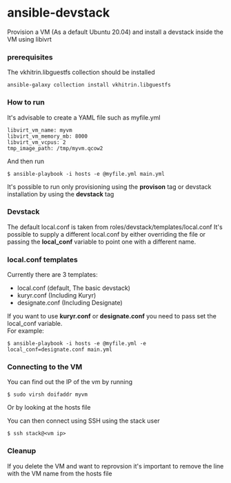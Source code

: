 # ansible-devstack

Provision a VM (As a default Ubuntu 20.04) and install a devstack inside the VM using libivrt

### prerequisites
The vkhitrin.libguestfs collection should be installed 
```
ansible-galaxy collection install vkhitrin.libguestfs
```

### How to run
It's advisable to create a YAML file such as myfile.yml
```
libvirt_vm_name: myvm
libvirt_vm_memory_mb: 8000                                                  
libvirt_vm_vcpus: 2                                                         
tmp_image_path: /tmp/myvm.qcow2  
```
And then run
```
$ ansible-playbook -i hosts -e @myfile.yml main.yml
```
It's possible to run only provisioning using the **provison** tag or devstack installation by using the **devstack** tag  

### Devstack
The default local.conf is taken from roles/devstack/templates/local.conf 
It's possible to supply a different local.conf by either overriding the file or passing the **local_conf** variable to point one with a different name.  

### local.conf templates
Currently there are 3 templates:  
- local.conf (default, The basic devstack)
- kuryr.conf (Including Kuryr)
- designate.conf (Including Designate)

If you want to use **kuryr.conf** or **designate.conf** you need to pass set the local_conf variable.  
For example:  

```
$ ansible-playbook -i hosts -e @myfile.yml -e local_conf=designate.conf main.yml 
```

### Connecting to the VM
You can find out the IP of the vm by running
```
$ sudo virsh doifaddr myvm
```
Or by looking at the hosts file

You can then connect using SSH using the stack user
```
$ ssh stack@<vm ip>
```

### Cleanup
If you delete the VM and want to reprovsion it's important to remove the line with the VM name from the hosts file  

